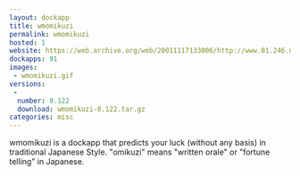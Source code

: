 ```yaml
---
layout: dockapp
title: wmomikuzi
permalink: wmomikuzi
hosted: 1
website: https://web.archive.org/web/20011117133006/http://www.01.246.ne.jp/~m-sugano/apps.html
dockapps: 91
images:
 - wmomikuzi.gif
versions:
 -
  number: 0.122
  download: wmomikuzi-0.122.tar.gz
categories: misc
---
```

wmomikuzi is a dockapp that predicts your luck (without any basis) in
traditional Japanese Style. "omikuzi" means "written orale" or "fortune telling"
in Japanese.
